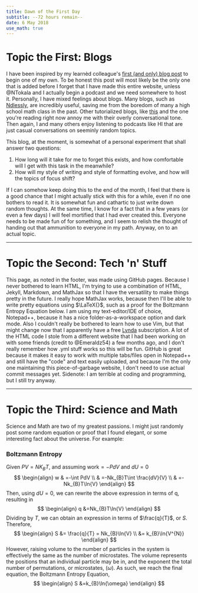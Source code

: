 ```yaml
---
title: Dawn of the First Day
subtitle: --72 hours remain--
date: 6 May 2018
use_math: true
---
```


# Topic the First: Blogs

I have been inspired by my learnèd colleague's [first (and only) blog post](https://logtothenthpower.wordpress.com/) to begin one of my own. To be honest this post will most likely be the only one that is added before I forget that I have made this entire website, unless @NTokala and I actually begin a podcast and we need somewhere to host it. Personally, I have mixed feelings about blogs. Many blogs, such as [Ndlessly](https://ndlessly.wordpress.com/), are incredibly useful, saving me from the boredom of many a high school math class in the past. Other tutorialized blogs, like [this](https://www.bloggingbasics101.com/how-do-i-start-a-blog/) and the one you're reading right now annoy me with their overly conversational tone. Then again, I and many others enjoy listening to podcasts like HI that are just casual conversations on seeminly random topics. 


This blog, at the moment, is somewhat of a personal experiment that shall answer two questions:

1. How long will it take for me to forget this exists, and how comfortable will I get with this task in the meanwhile?
2. How will my style of writing and style of formatting evolve, and how will the topics of focus shift?

If I can somehow keep doing this to the end of the month, I feel that there is a good chance that I might actually stick with this for a while, even if no one bothers to read it. It is somewhat fun and cathartic to just write down random thoughts. At the same time, I know for a fact that in a few years (or even a few days) I will feel mortified that I had ever created this. Everyone needs to be made fun of for something, and I seem to relish the thought of handing out that ammunition to everyone in my path. Anyway, on to an actual topic.

---

# Topic the Second: Tech 'n' Stuff

This page, as noted in the footer, was made using GitHub pages. Because I never bothered to learn HTML, I'm trying to use a combination of HTML, Jekyll, Markdown, and MathJax so that I have the versatility to make things pretty in the future. I really hope MathJax works, because then I'll be able to write pretty equations using $\LaTeX{}$, such as a proof for the Boltzmann Entropy Equation below. I am using my text-editor/IDE of choice, Notepad++, because it has a nice folder-as-a-workspace option and dark mode. Also I couldn't really be bothered to learn how to use Vim, but that might change now that I apparently have a free [Lynda](https://lynda.com) subscription. A lot of the HTML code I stole from a different website that I had been working on with some friends (credit to @Emeraldz54) a few months ago, and I don't really remember how .yml stuff works so this will be fun. GitHub is great because it makes it easy to work with multiple tabs/files open in Notepad++ and still have the "code" and text easily uploaded, and because I'm the only one maintaining this piece-of-garbage website, I don't need to use actual commit messages yet. Sidenote: I am terrible at coding and programming, but I still try anyway.

---

# Topic the Third: Science and Math

Science and Math are two of my greatest passions. I might just randomly post some random equation or proof that I found elegant, or some interesting fact about the universe. For example:

### Boltzmann Entropy
Given $PV=NK_{B}T$, and assuming work$=-PdV$ and $dU=0$
$$
	\begin{align}
		w & =-\int PdV \\
		& =-Nk_{B}T\int \frac{dV}{V} \\
		& =-Nk_{B}T\ln{V}  
	\end{align}
$$
Then, using $dU=0$, we can rewrite the above expression in terms of q, resulting in
$$
	\begin{align}
		q &=Nk_{B}T\ln{V}
	\end{align}	
$$
Dividing by $T$, we can obtain an expression in terms of $\frac{q}{T}$, or $S$. Therefore,
$$
	\begin{align}
		S &= \frac{q}{T} = Nk_{B}\ln{V} \\
		&= k_{B}\ln{V^{N}}
	\end{align}
$$
However, raising volume to the number of particles in the system is effectively the same as the number of microstates. The volume represents the positions that an individual particle may be in, and the exponent the total number of permutations, or microstates, ($\omega$). As such, we reach the final equation, the Boltzmann Entropy Equation,
$$
	\begin{align}
		S &=k_{B}\ln{\omega}
	\end{align}
$$

##
